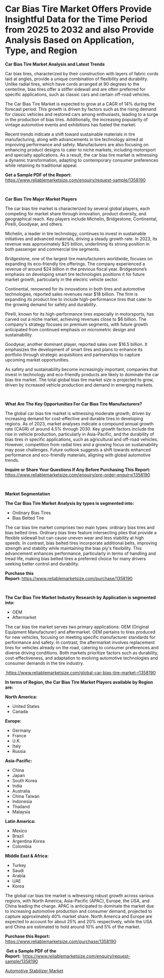 <p><h1>Car Bias Tire Market Offers Provide Insightful Data for the Time Period from 2025 to 2032 and also Provide Analysis Based on Application, Type, and Region</h1></p><p><strong>Car Bias Tire Market Analysis and Latest Trends</strong></p>
<p><p>Car bias tires, characterized by their construction with layers of fabric cords laid at angles, provide a unique combination of flexibility and durability. Unlike radial tires, which have cords arranged at 90 degrees to the centerline, bias tires offer a stiffer sidewall and are often preferred for specific applications, such as classic cars and certain off-road vehicles. </p><p>The Car Bias Tire Market is expected to grow at a CAGR of 14% during the forecast period. This growth is driven by factors such as the rising demand for classic vehicles and restored cars among enthusiasts, leading to a surge in the production of bias tires. Additionally, the increasing popularity of vintage automotive events and exhibitions has fueled the market. </p><p>Recent trends indicate a shift toward sustainable materials in tire manufacturing, along with advancements in tire technology aimed at improving performance and safety. Manufacturers are also focusing on enhancing product designs to cater to niche markets, including motorsport and specialty applications. As a result, the car bias tire market is witnessing a dynamic transformation, adapting to contemporary consumer preferences while retaining its traditional appeal.</p></p>
<p><strong>Get a Sample PDF of the Report:&nbsp;</strong> <a href="https://www.reliablemarketsize.com/enquiry/request-sample/1358190?utm_campaign=2526&utm_medium=2&utm_source=Github&utm_content=ia&utm_term=30032025&utm_id=car-bias-tire">https://www.reliablemarketsize.com/enquiry/request-sample/1358190</a></p>
<p>&nbsp;</p>
<p><strong>Car Bias Tire Major Market Players</strong></p>
<p><p>The car bias tire market is characterized by several global players, each competing for market share through innovation, product diversity, and geographical reach. Key players include Michelin, Bridgestone, Continental, Pirelli, Goodyear, and others.</p><p>Michelin, a leader in tire technology, continues to invest in sustainable initiatives and advanced materials, driving a steady growth rate. In 2023, its revenue was approximately $25 billion, underlining its strong position in both passenger and commercial tire segments.</p><p>Bridgestone, one of the largest tire manufacturers worldwide, focuses on expanding its eco-friendly tire offerings. The company experienced a revenue of around $24 billion in the previous fiscal year. Bridgestone’s emphasis on developing smart tire technologies positions it for future market growth, particularly in the electric vehicle sector.</p><p>Continental, renowned for its innovations in both tires and automotive technologies, reported sales revenues near $18 billion. The firm is expanding its product line to include high-performance tires that cater to the growing demand for safety and durability.</p><p>Pirelli, known for its high-performance tires especially in motorsports, has carved out a niche market, achieving revenues close to $6 billion. The company's strategy focuses on premium segments, with future growth anticipated from continued emphasis on micrometric design and sustainability.</p><p>Goodyear, another dominant player, reported sales over $16.5 billion. It emphasizes the development of smart tires and plans to enhance its portfolio through strategic acquisitions and partnerships to capture upcoming market opportunities.</p><p>As safety and sustainability become increasingly important, companies that invest in technology and eco-friendly products are likely to dominate the car bias tire market. The total global bias tire market size is projected to grow, driven by increased vehicle production and demand in emerging markets.</p></p>
<p>&nbsp;</p>
<p><strong>What Are The Key Opportunities For Car Bias Tire Manufacturers?</strong></p>
<p><p>The global car bias tire market is witnessing moderate growth, driven by increasing demand for cost-effective and durable tires in developing regions. As of 2023, market analyses indicate a compound annual growth rate (CAGR) of around 4.5% through 2030. Key growth factors include the rise in vehicle production, particularly in Asia-Pacific, and the durability of bias tires in specific applications, such as agricultural and off-road vehicles. However, competition from radial tires and a growing focus on sustainability may pose challenges. Future outlook suggests a shift towards enhanced performance and eco-friendly materials, aligning with global automotive trends.</p></p>
<p><strong>Inquire or Share Your Questions If Any Before Purchasing This Report:</strong> <a href="https://www.reliablemarketsize.com/enquiry/pre-order-enquiry/1358190?utm_campaign=2526&utm_medium=2&utm_source=Github&utm_content=ia&utm_term=30032025&utm_id=car-bias-tire">https://www.reliablemarketsize.com/enquiry/pre-order-enquiry/1358190</a></p>
<p>&nbsp;</p>
<p><strong>Market Segmentation</strong></p>
<p><strong>The Car Bias Tire Market Analysis by types is segmented into:</strong></p>
<p><ul><li>Ordinary Bias Tires</li><li>Bias Belted Tire</li></ul></p>
<p><p>The car bias tire market comprises two main types: ordinary bias tires and bias belted tires. Ordinary bias tires feature intersecting plies that provide a flexible sidewall but can cause uneven wear and less stability at high speeds. In contrast, bias belted tires incorporate additional belts, improving strength and stability while maintaining the bias ply's flexibility. This advancement enhances performance, particularly in terms of handling and tread life, making bias belted tires a preferred choice for many drivers seeking better control and durability.</p></p>
<p><strong>Purchase this Report:&nbsp;</strong><a href="https://www.reliablemarketsize.com/purchase/1358190?utm_campaign=2526&utm_medium=2&utm_source=Github&utm_content=ia&utm_term=30032025&utm_id=car-bias-tire">https://www.reliablemarketsize.com/purchase/1358190</a></p>
<p>&nbsp;</p>
<p><strong>The Car Bias Tire Market Industry Research by Application is segmented into:</strong></p>
<p><ul><li>OEM</li><li>Aftermarket</li></ul></p>
<p><p>The car bias tire market serves two primary applications: OEM (Original Equipment Manufacturer) and aftermarket. OEM pertains to tires produced for new vehicles, focusing on meeting specific manufacturer standards for performance and safety. In contrast, the aftermarket involves replacement tires for vehicles already on the road, catering to consumer preferences and diverse driving conditions. Both markets prioritize factors such as durability, cost-effectiveness, and adaptation to evolving automotive technologies and consumer demands in the tire industry.</p></p>
<p><a href="https://www.reliablemarketsize.com/global-car-bias-tire-market-r1358190?utm_campaign=2526&utm_medium=2&utm_source=Github&utm_content=ia&utm_term=30032025&utm_id=car-bias-tire">&nbsp;https://www.reliablemarketsize.com/global-car-bias-tire-market-r1358190</a></p>
<p><strong>In terms of Region, the Car Bias Tire Market Players available by Region are:</strong></p>
<p>
    <p> <strong> North America: </strong>
        <ul>
            <li>United States</li>
            <li>Canada</li>
        </ul>
        </p> 
    <p> <strong> Europe: </strong>
        <ul>
            <li>Germany</li>
            <li>France</li>
            <li>U.K.</li>
            <li>Italy</li>
            <li>Russia</li>
        </ul>
        </p> 
    <p> <strong> Asia-Pacific: </strong>
        <ul>
            <li>China</li>
            <li>Japan</li>
            <li>South Korea</li>
            <li>India</li>
            <li>Australia</li>
            <li>China Taiwan</li>
            <li>Indonesia</li>
            <li>Thailand</li>
            <li>Malaysia</li>
        </ul>
        </p> 
    <p> <strong> Latin America: </strong>
        <ul>
            <li>Mexico</li>
            <li>Brazil</li>
            <li>Argentina Korea</li>
            <li>Colombia</li>
        </ul>
        </p> 
    <p> <strong> Middle East & Africa: </strong>
        <ul>
            <li>Turkey</li>
            <li>Saudi</li>
            <li>Arabia</li>
            <li>UAE</li>
            <li>Korea</li>
        </ul>
    </p>
    </p>
<p><p>The global car bias tire market is witnessing robust growth across various regions, with North America, Asia-Pacific (APAC), Europe, the USA, and China leading the charge. APAC is anticipated to dominate the market due to increasing automotive production and consumer demand, projected to capture approximately 40% market share. North America and Europe are expected to account for about 25% and 20% respectively, while the USA and China are estimated to hold around 10% and 5% of the market.</p></p>
<p><strong>Purchase this Report: </strong><a href="https://www.reliablemarketsize.com/purchase/1358190?utm_campaign=2526&utm_medium=2&utm_source=Github&utm_content=ia&utm_term=30032025&utm_id=car-bias-tire">https://www.reliablemarketsize.com/purchase/1358190</a></p>
<p>&nbsp;<strong>Get a Sample PDF of the Report:&nbsp;&nbsp;</strong><a href="https://www.reliablemarketsize.com/enquiry/request-sample/1358190?utm_campaign=2526&utm_medium=2&utm_source=Github&utm_content=ia&utm_term=30032025&utm_id=car-bias-tire">https://www.reliablemarketsize.com/enquiry/request-sample/1358190</a></p>
<p><strong></strong></p>
<p><p><a href="https://github.com/lizamflotow/Market-Research-Report-List-1/blob/main/automotive-stabilizer-market.md?utm_campaign=2526&utm_medium=2&utm_source=Github&utm_content=ia&utm_term=30032025&utm_id=car-bias-tire">Automotive Stabilizer Market</a></p></p>
